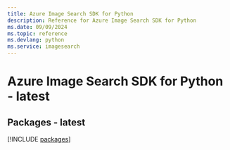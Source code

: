 ```yaml
---
title: Azure Image Search SDK for Python
description: Reference for Azure Image Search SDK for Python
ms.date: 09/09/2024
ms.topic: reference
ms.devlang: python
ms.service: imagesearch
---
```

# Azure Image Search SDK for Python - latest
## Packages - latest
[!INCLUDE [packages](image-search-index.md)]